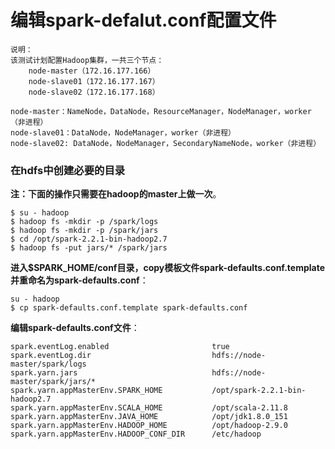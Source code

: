 编辑spark-defalut.conf配置文件
=================================================================================
```
说明：
该测试计划配置Hadoop集群，一共三个节点：
    node-master（172.16.177.166）
    node-slave01（172.16.177.167）
    node-slave02（172.16.177.168）

node-master：NameNode，DataNode，ResourceManager，NodeManager，worker（非进程）
node-slave01：DataNode，NodeManager，worker（非进程）
node-slave02: DataNode，NodeManager，SecondaryNameNode，worker（非进程）
```

### 在hdfs中创建必要的目录
**注：下面的操作只需要在hadoop的master上做一次**。
```shell
$ su - hadoop
$ hadoop fs -mkdir -p /spark/logs
$ hadoop fs -mkdir -p /spark/jars
$ cd /opt/spark-2.2.1-bin-hadoop2.7
$ hadoop fs -put jars/* /spark/jars

```

**进入$SPARK_HOME/conf目录，copy模板文件spark-defaults.conf.template并重命名为spark-defaults.conf**：
```shell
su - hadoop
$ cp spark-defaults.conf.template spark-defaults.conf
```
**编辑spark-defaults.conf文件**：
```
spark.eventLog.enabled                       true
spark.eventLog.dir                           hdfs://node-master/spark/logs
spark.yarn.jars                              hdfs://node-master/spark/jars/*
spark.yarn.appMasterEnv.SPARK_HOME           /opt/spark-2.2.1-bin-hadoop2.7
spark.yarn.appMasterEnv.SCALA_HOME           /opt/scala-2.11.8
spark.yarn.appMasterEnv.JAVA_HOME            /opt/jdk1.8.0_151
spark.yarn.appMasterEnv.HADOOP_HOME          /opt/hadoop-2.9.0
spark.yarn.appMasterEnv.HADOOP_CONF_DIR      /etc/hadoop
```
